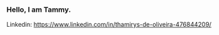 ### Hello, I am Tammy.


Linkedin: https://www.linkedin.com/in/thamirys-de-oliveira-476844209/



<!--
https://github.com/anuraghazra/github-readme-stats
[![Top Langs](https://github-readme-stats.vercel.app/api/top-langs/?username=ThamirysOlv&layout=compact&theme=gruvbox&show_icons=true&count_private=true)](https://github.com/anuraghazra/github-readme-stats)


**ThamirysOlv/ThamirysOlv** is a ✨ _special_ ✨ repository because its `README.md` (this file) appears on your GitHub profile.

Here are some ideas to get you started:

- 🔭 I’m currently working on ...
- 🌱 I’m currently learning ...
- 👯 I’m looking to collaborate on ...
- 🤔 I’m looking for help with ...
- 💬 Ask me about ...
- 📫 How to reach me: ...
- 😄 Pronouns: ...
- ⚡ Fun fact: ...
-->
